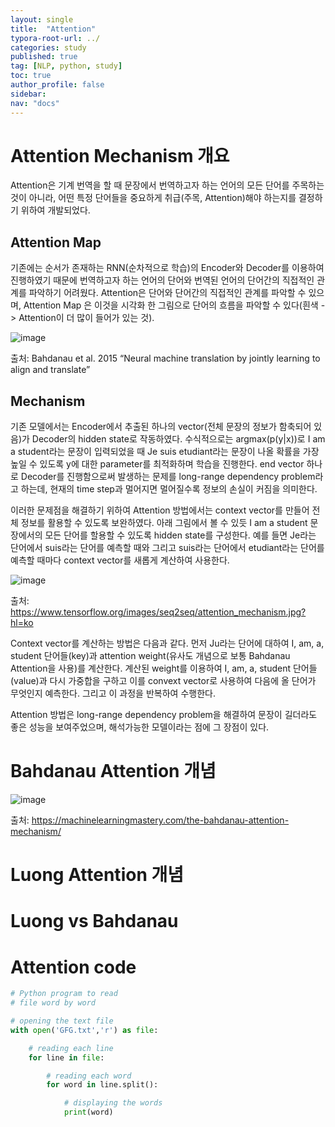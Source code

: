 ```yaml
---
layout: single
title:  "Attention"
typora-root-url: ../
categories: study
published: true
tag: [NLP, python, study]
toc: true
author_profile: false
sidebar: 
nav: "docs"
---
```


# Attention Mechanism 개요
Attention은 기계 번역을 할 때 문장에서 번역하고자 하는 언어의 모든 단어를 주목하는 것이 아니라, 어떤 특정 단어들을 중요하게 취급(주목, Attention)해야 하는지를 결정하기 위하여 개발되었다.
## Attention Map
기존에는 순서가 존재하는 RNN(순차적으로 학습)의 Encoder와 Decoder를 이용하여 진행하였기 때문에 번역하고자 하는 언어의 단어와 번역된 언어의 단어간의 직접적인 관계를 파악하기 어려웠다. Attention은 단어와 단어간의 직접적인 관계를 파악할 수 있으며, Attention Map 은 이것을
시각화 한 그림으로 단어의 흐름을 파악할 수 있다(흰색 -> Attention이 더 많이 들어가 있는 것). 

![image](https://github.com/yujinp0/yujinp0.github.io/assets/138744622/fa57d048-fcef-41d2-b7dd-3c4aff3b82ff)

출처: Bahdanau et al. 2015 “Neural machine translation by jointly learning to align and translate”

## Mechanism
기존 모델에서는 Encoder에서 추출된 하나의 vector(전체 문장의 정보가 함축되어 있음)가 Decoder의 hidden state로 작동하였다.
수식적으로는 argmax(p(y|x))로 I am a student라는 문장이 입력되었을 때 Je suis etudiant라는 문장이 나올 확률을 가장 높일 수 있도록 y에 대한 parameter를 최적화하며 학습을 진행한다. end vector 하나로 Decoder를 진행함으로써 발생하는 문제를 long-range dependency problem라고 하는데, 현재의 time step과 멀어지면 멀어질수록 정보의 손실이 커짐을 의미한다. 

이러한 문제점을 해결하기 위하여 Attention 방법에서는 context vector를 만들어 전체 정보를 활용할 수 있도록 보완하였다. 아래 그림에서 볼 수 있듯 I am a student 문장에서의 모든 단어를 할용할 수 있도록 hidden state를 구성한다. 예를 들면 Je라는 단어에서 suis라는 단어를 예측할 때와 그리고 suis라는 단어에서 etudiant라는 단어를 예측할 때마다 context vector를 새롭게 계산하여 사용한다. 

![image](https://github.com/yujinp0/yujinp0.github.io/assets/138744622/7c17817f-3891-4422-9e00-24bbcd1ed6d8)

출처: https://www.tensorflow.org/images/seq2seq/attention_mechanism.jpg?hl=ko

Context vector를 계산하는 방법은 다음과 같다.
먼저 Ju라는 단어에 대하여 I, am, a, student 단어들(key)과 attention weight(유사도 개념으로 보통 Bahdanau Attention을 사용)를 계산한다. 계산된 weight를 이용하여 I, am, a, student 단어들(value)과 다시 가중합을 구하고 이를 convext vector로 사용하여 다음에 올 단어가 무엇인지 예측한다. 그리고 이 과정을 반복하여 수행한다.

Attention 방법은 long-range dependency problem을 해결하여 문장이 길더라도 좋은 성능을 보여주었으며, 해석가능한 모델이라는 점에 그 장점이 있다.

# Bahdanau Attention 개념

![image](https://github.com/yujinp0/yujinp0.github.io/assets/138744622/99a1a8ac-c1c8-46b2-abab-70657445fac8)

출처: https://machinelearningmastery.com/the-bahdanau-attention-mechanism/


# Luong Attention 개념

# Luong vs Bahdanau

# Attention code


```python
# Python program to read
# file word by word

# opening the text file
with open('GFG.txt','r') as file:

	# reading each line
	for line in file:

		# reading each word	
		for word in line.split():

			# displaying the words		
			print(word)
            
```

